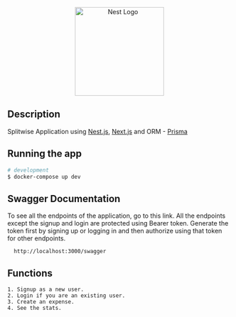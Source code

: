 <p align="center">
  <a href="http://nestjs.com/" target="blank"><img src="https://nestjs.com/img/logo-small.svg" width="200" alt="Nest Logo" /></a>
</p>

## Description

Splitwise Application using [Nest.js](https://github.com/nestjs/nest), [Next.js](https://github.com/vercel/next.js/) and ORM - [Prisma](https://github.com/prisma/prisma)

## Running the app

```bash
# development
$ docker-compose up dev
```

## Swagger Documentation

To see all the endpoints of the application, go to this link.
All the endpoints except the signup and login are protected using Bearer token. Generate the token first by signing up or logging in and then authorize using that token for other endpoints.
```http
  http://localhost:3000/swagger
```

## Functions

  ```
  1. Signup as a new user.
  2. Login if you are an existing user.
  3. Create an expense.
  4. See the stats.
  ```